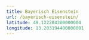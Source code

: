 ```yaml
---
title: Bayerisch Eisenstein
url: /bayerisch-eisenstein/
latitude: 49.122284300000004
longitude: 13.203194400000001
---
```

